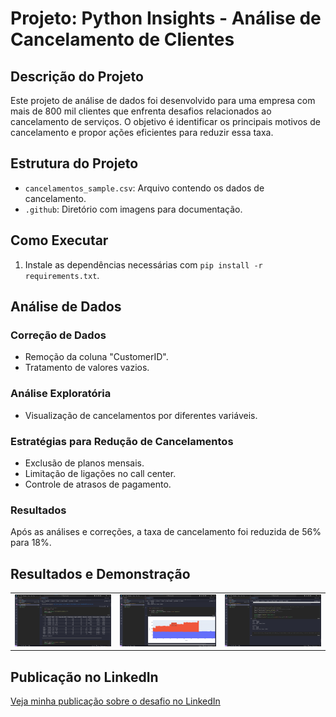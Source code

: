 # Projeto: Python Insights - Análise de Cancelamento de Clientes

## Descrição do Projeto

Este projeto de análise de dados foi desenvolvido para uma empresa com mais de 800 mil clientes que enfrenta desafios relacionados ao cancelamento de serviços. O objetivo é identificar os principais motivos de cancelamento e propor ações eficientes para reduzir essa taxa.

## Estrutura do Projeto

- `cancelamentos_sample.csv`: Arquivo contendo os dados de cancelamento.
- `.github`: Diretório com imagens para documentação.

## Como Executar

1. Instale as dependências necessárias com `pip install -r requirements.txt`.

## Análise de Dados

### Correção de Dados
- Remoção da coluna "CustomerID".
- Tratamento de valores vazios.

### Análise Exploratória
- Visualização de cancelamentos por diferentes variáveis.

### Estratégias para Redução de Cancelamentos
- Exclusão de planos mensais.
- Limitação de ligações no call center.
- Controle de atrasos de pagamento.

### Resultados
Após as análises e correções, a taxa de cancelamento foi reduzida de 56% para 18%.

## Resultados e Demonstração

<table>
    <tbody>
        <tr>
            <td>
                <img src=".github/img1.png" alt="Demonstração do projeto" />
            </td>
            <td>
                <img src=".github/img2.png" alt="Demonstração do projeto"  />
            </td>
            <td>
                <img src=".github/img3.png" alt="Demonstração do projeto"  />
            </td>
        </tr>
    </tbody>
</table>

## Publicação no LinkedIn

[Veja minha publicação sobre o desafio no LinkedIn](https://www.linkedin.com/posts/alex-cavalcanti-198979216_dataanalysis-python-projects-activity-7150848775454875649-SXDD?utm_source=share&utm_medium=member_desktop)

